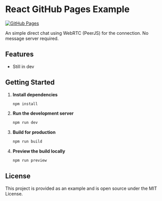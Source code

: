 # React GitHub Pages Example

[![GitHub Pages](https://img.shields.io/badge/demo-online-green)](https://erik-donath.github.io/direct-connect/)

An simple direct chat using WebRTC (PeerJS) for the connection. No message server required.

## Features

- Still in dev

## Getting Started

1. **Install dependencies**

   ```bash
   npm install
   ```

2. **Run the development server**

   ```bash
   npm run dev
   ```

3. **Build for production**

   ```bash
   npm run build
   ```

4. **Preview the build locally**

   ```bash
   npm run preview
   ```

## License

This project is provided as an example and is open source under the MIT License.
